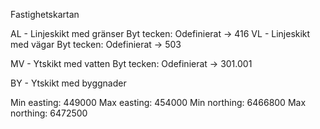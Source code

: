 Fastighetskartan

AL - Linjeskikt med gränser
Byt tecken: Odefinierat -> 416
VL - Linjeskikt med vägar
Byt tecken: Odefinierat -> 503

MV - Ytskikt med vatten
Byt tecken: Odefinierat -> 301.001

BY - Ytskikt med byggnader

Min easting: 449000
Max easting: 454000
Min northing: 6466800
Max northing: 6472500
